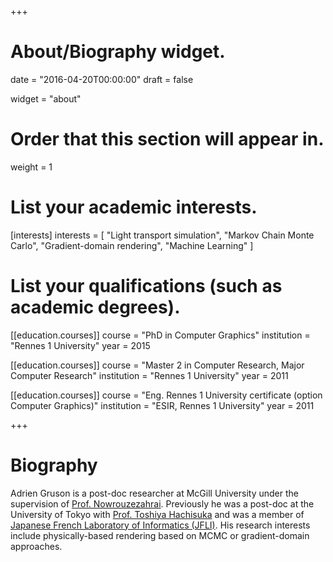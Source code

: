 +++
# About/Biography widget.

date = "2016-04-20T00:00:00"
draft = false

widget = "about"

# Order that this section will appear in.
weight = 1

# List your academic interests.
[interests]
  interests = [
    "Light transport simulation", 
    "Markov Chain Monte Carlo", 
    "Gradient-domain rendering",
    "Machine Learning"
  ]

# List your qualifications (such as academic degrees).
[[education.courses]]
  course = "PhD in Computer Graphics"
  institution = "Rennes 1 University"
  year = 2015

[[education.courses]]
  course = "Master 2 in Computer Research, Major Computer Research"
  institution = "Rennes 1 University"
  year = 2011

[[education.courses]]
  course = "Eng. Rennes 1 University certificate (option Computer Graphics)"
  institution = "ESIR, Rennes 1 University"
  year = 2011
 
+++

# Biography

Adrien Gruson is a post-doc researcher at McGill University under the supervision of [Prof. Nowrouzezahrai](http://www.cim.mcgill.ca/~derek/). Previously he was a post-doc at the University of Tokyo with [Prof. Toshiya Hachisuka](http://www.ci.i.u-tokyo.ac.jp/~hachisuka/) and was a member of [Japanese French Laboratory of Informatics (JFLI)](http://jfli.cnrs.fr/). His research interests include physically-based rendering based on MCMC or gradient-domain approaches.
